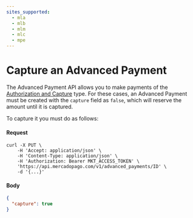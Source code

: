 ```yaml
---
sites_supported:
  - mla
  - mlb
  - mlm
  - mlc
  - mpe
---
```


# Capture an Advanced Payment

The Advanced Payment API allows you to make payments of the [Authorization and Capture](https://www.mercadopago.com.br/developers/en/guides/online-payments/checkout-api/other-features) type. For these cases, an Advanced Payment must be created with the `capture` field as `false`, which will reserve the amount until it is captured.

To capture it you must do as follows:

#### Request
```curl
curl -X PUT \
    -H 'Accept: application/json' \
    -H 'Content-Type: application/json' \
    -H 'Authorization: Bearer MKT_ACCESS_TOKEN' \
    'https://api.mercadopago.com/v1/advanced_payments/ID' \
    -d '{...}'
```

#### Body
```json
{
  "capture": true
}
```  
